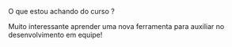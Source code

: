O que estou achando do curso ?

Muito interessante aprender uma nova ferramenta para auxiliar no desenvolvimento em equipe!
